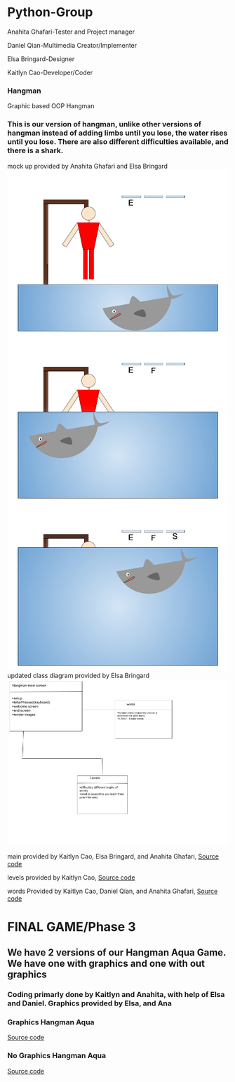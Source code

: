 # Python-Group

Anahita Ghafari-Tester and Project manager


Daniel Qian-Multimedia Creator/Implementer 


Elsa Bringard-Designer


Kaitlyn Cao-Developer/Coder




### Hangman
Graphic based OOP Hangman

### This is our version of hangman, unlike other versions of hangman instead of adding limbs until you lose, the water rises until you lose. There are also different difficulties available, and there is a shark.

mock up provided by Anahita Ghafari and Elsa Bringard
![Running Hangman](https://github.com/anaghafari/Python-Group/blob/main/Images/shark.png?raw=true)
![Running Hangman](https://github.com/anaghafari/Python-Group/blob/main/Images/shark2.png?raw=true)
![Running Hangman](https://github.com/anaghafari/Python-Group/blob/main/Images/shark3.png?raw=true)
updated class diagram provided by Elsa Bringard
![Class Diagram](https://github.com/anaghafari/Python-Group/blob/main/Images/Class%20diagram%20hangman%20aqua%20(1).png?raw=true)



main provided by Kaitlyn Cao, Elsa Bringard, and Anahita Ghafari,
[Source code](https://github.com/anaghafari/Python-Group/blob/main/src/Hangman/Phase%20two/main%20(1).py)

levels provided by Kaitlyn Cao,
[Source code](https://github.com/anaghafari/Python-Group/blob/main/src/Hangman/Phase%20two/levels.py)

words Provided by Kaitlyn Cao, Daniel Qian, and Anahita Ghafari,
[Source code](https://github.com/anaghafari/Python-Group/blob/main/src/Hangman/Phase%20two/words.py)



# FINAL GAME/Phase 3
## We have 2 versions of our Hangman Aqua Game. We have one with graphics and one with out graphics
### Coding primarly done by Kaitlyn and Anahita, with help of Elsa and Daniel. Graphics provided by Elsa, and Ana

### Graphics Hangman Aqua
[Source code](https://github.com/anaghafari/Python-Group/tree/main/src/Hangman/hangmanaqua)




### No Graphics Hangman Aqua
[Source code]()
